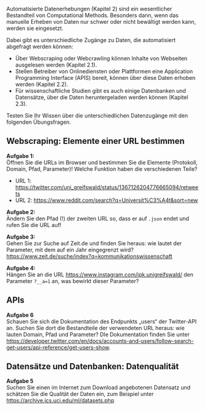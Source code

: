 Automatisierte Datenerhebungen (Kapitel 2) sind ein wesentlicher Bestandteil von Computational Methods. Besonders dann, 
wenn das manuelle Erheben von Daten nur schwer oder nicht bewältigt werden kann, werden sie eingesetzt. 

Dabei gibt es unterschiedliche Zugänge zu Daten, die automatisiert abgefragt werden können: 
- Über Webscraping oder Webcrawling können Inhalte von Webseiten ausgelesen werden (Kapitel 2.1).
- Stellen Betreiber von Onlinediensten oder Plattformen eine Application Programming Interface (APIS) bereit, können über diese Daten erhoben werden (Kapitel 2.2).
- Für wissenschaftliche Studien gibt es auch einige Datenbanken und Datensätze, über die Daten heruntergeladen werden können (Kapitel 2.3). 

Testen Sie Ihr Wissen über die unterschiedlichen Datenzugänge mit den folgenden Übungsfragen. 

## Webscraping: Elemente einer URL bestimmen 

**Aufgabe 1:**  
Öffnen Sie die URLs im Browser und bestimmen Sie die Elemente (Protokoll, Domain, Pfad, Parameter)! Welche Funktion haben die verschiedenen Teile?

- URL 1: https://twitter.com/uni_greifswald/status/1367126204776665094/retweets
- URL 2: https://www.reddit.com/search?q=Universit%C3%A4t&sort=new 


**Aufgabe 2:**  
Ändern Sie den Pfad (!) der zweiten URL so, dass er auf `.json` endet und rufen Sie die URL auf!

**Aufgabe 3:**  
Gehen Sie zur Suche auf Zeit.de und finden Sie heraus: wie lautet der Parameter, mit dem auf ein Jahr eingegrenzt wird?
https://www.zeit.de/suche/index?q=kommunikationswissenschaft 

**Aufgabe 4:**  
Hängen Sie an die URL https://www.instagram.com/ipk.unigreifswald/ den Parameter `?__a=1` an, was bewirkt dieser Parameter?


## APIs  
**Aufgabe 6**  
Schauen Sie sich die Dokumentation des Endpunkts „users“ der Twitter-API an. Suchen Sie dort die Bestandteile der verwendeten URL heraus: wie lauten Domain, Pfad und Parameter? DIe Dokumentation finden Sie unter https://developer.twitter.com/en/docs/accounts-and-users/follow-search-get-users/api-reference/get-users-show.


## Datensätze und Datenbanken: Datenqualität

**Aufgabe 5**  
Suchen Sie einen im Internet zum Download angebotenen Datensatz und schätzen Sie die Qualität der Daten ein, zum Beispiel unter https://archive.ics.uci.edu/ml/datasets.php


